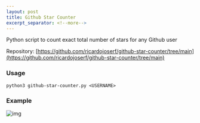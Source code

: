 ```yaml
---
layout: post
title: Github Star Counter
excerpt_separator: <!--more-->
---
```


Python script to count exact total number of stars for any Github user


<!--more-->

Repository: [https://github.com/ricardojoserf/github-star-counter/tree/main](https://github.com/ricardojoserf/github-star-counter/tree/main)


### Usage

```
python3 github-star-counter.py <USERNAME>
```

### Example

![img](https://raw.githubusercontent.com/ricardojoserf/ricardojoserf.github.io/master/images/github-star-counter/Screenshot_1.png)

